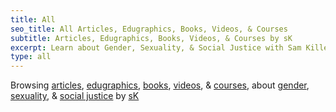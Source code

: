 ```yaml
---
title: All
seo_title: All Articles, Edugraphics, Books, Videos, & Courses
subtitle: Articles, Edugraphics, Books, Videos, & Courses by sK
excerpt: Learn about Gender, Sexuality, & Social Justice with Sam Killermann
type: all
---
```


Browsing <a style="text-decoration-color: var(--orange-500)" href="/articles/" title="articles">articles</a>, <a style="text-decoration-color: var(--yellow-500)" href="/edugraphics/" title="edugraphics">edugraphics</a>, <a style="text-decoration-color: var(--green-500)" href="/books/" title="books">books</a>, <a style="text-decoration-color: var(--blue-500)" href="/videos/" title="videos">videos</a>, & <a style="text-decoration-color: var(--purple-500)" href="/courses/" title="courses">courses</a>, about <a style="text-decoration-color: var(--grey-500)" href="/categories/gender/" title="gender">gender</a>, <a style="text-decoration-color: var(--grey-500)" href="/categories/sexuality/" title="sexuality">sexuality</a>, & <a style="text-decoration-color: var(--grey-500)" href="/categories/social-justice/" title="social-justice">social justice</a> by <a style="text-decoration-color: var(--grey-500)" href="/about/about-sam-killermann/" title="about sK">sK</a>